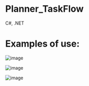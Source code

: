 # Planner_TaskFlow
C#, .NET

# Examples of use:

![image](https://github.com/user-attachments/assets/8c105815-d063-4451-bcac-a815ab1a7e13)


![image](https://github.com/user-attachments/assets/f2b4d5d1-6724-4253-aeac-817448e1500c)


 
![image](https://github.com/user-attachments/assets/649965b1-1ae7-462d-96f2-8055fad4a215)

